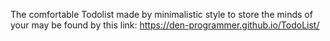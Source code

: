 The comfortable Todolist made by minimalistic style to store the minds of your may be found by this link: https://den-programmer.github.io/TodoList/
